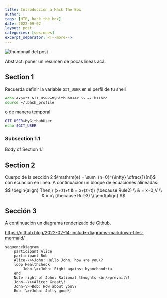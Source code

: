 ```yaml
---
title: Introducción a Hack The Box
author: 
tags: [HTB, hack the box]
date: 2022-09-02
layout: post
categories: [sesiones]
excerpt_separator: <!--more-->
---
```


![thumbnail del post](assets/default-banner.jpg)

Abstract: poner un resumen de pocas lineas acá.
<!--more-->

## Section 1
Recuerda definir la variable `GIT_USER` en el perfil de tu shell
```bash
echo export GIT_USER=MyGithubUser >> ~/.bashrc
source ~/.bash_profile
```

o de manera temporal
```bash
GIT_USER=MyGithubUser
echo $GIT_USER
```

### Subsection 1.1
Body of Section 1.1   

## Section 2
Cuerpo de la sección 2 $\mathrm{e} = \sum_{n=0}^{\infty} \dfrac{1}{n!}$ con ecuación en línea.
A continuación un bloque de ecuaciones alineadas:
$$
\begin{align}
Then,\ (x+z)+t & = x+(z+t)\ (\because Rule2) \\
& = x+0_V \\
& = x\ (\because Rule3) \\
\end{align}
$$

## Sección 3
A continuación un diagrama renderizado de Github. 

https://github.blog/2022-02-14-include-diagrams-markdown-files-mermaid/
```mermaid
sequenceDiagram
    participant Alice
    participant Bob
    Alice-\>>John: Hello John, how are you\?
    loop Healthcheck
        John-\>>John: Fight against hypochondria
    end
    Note right of John: Rational thoughts <br/>prevail\!
    John--\>>Alice: Great\!
    John-\>>Bob: How about you\?
    Bob--\>>John: Jolly good\!
```

